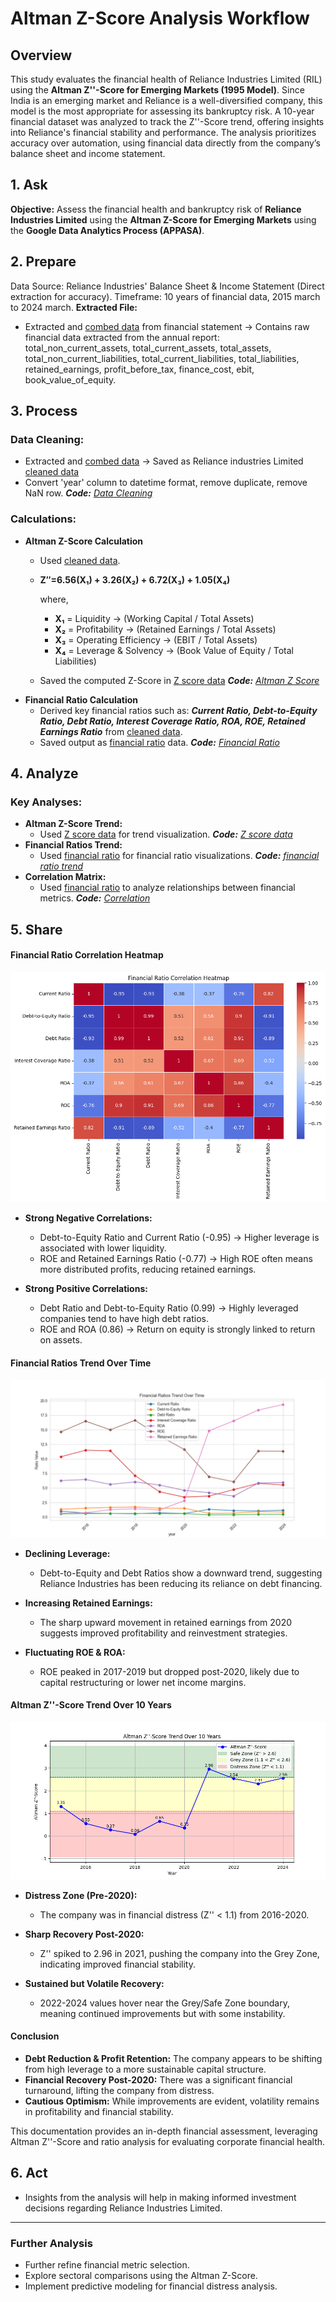 
# Altman Z-Score Analysis Workflow

## Overview
This study evaluates the financial health of Reliance Industries Limited (RIL) using the **Altman Z''-Score for Emerging Markets (1995 Model)**. Since India is an emerging market and Reliance is a well-diversified company, this model is the most appropriate for assessing its bankruptcy risk.
A 10-year financial dataset was analyzed to track the Z''-Score trend, offering insights into Reliance's financial stability and performance. The analysis prioritizes accuracy over automation, using financial data directly from the company’s balance sheet and income statement.


## 1. **Ask**
**Objective:** Assess the financial health and bankruptcy risk of **Reliance Industries Limited** using the **Altman Z-Score for Emerging Markets** using the **Google Data Analytics Process (APPASA)**.

## 2. **Prepare**
Data Source: Reliance Industries' Balance Sheet & Income Statement (Direct extraction for accuracy).
Timeframe: 10 years of financial data, 2015 march to 2024 march.
**Extracted File:**
- Extracted and [combed data](data/extracted_Data.csv) from financial statement → Contains raw financial data extracted from the annual report: total_non_current_assets,	total_current_assets,	total_assets,	total_non_current_liabilities,	total_current_liabilities,	total_liabilities,	retained_earnings,	profit_before_tax,	finance_cost,	ebit, book_value_of_equity.

## 3. **Process**
### Data Cleaning:
- Extracted and [combed data](data/extracted_Data.csv) → Saved as Reliance industries Limited [cleaned data](data/cleaned_re_extracted_data.csv)
- Convert 'year' column to datetime format, remove duplicate, remove NaN row.
_**Code:** [Data Cleaning](code/datacleaning_RE.py)_
### Calculations:
- **Altman Z-Score Calculation**
  - Used [cleaned data](data/cleaned_re_extracted_data.csv).
  - **Z′′=6.56(X₁) + 3.26(X₂) + 6.72(X₃) + 1.05(X₄)**
    
    where,
    -	**X₁** = Liquidity → (Working Capital / Total Assets)
    -	**X₂** = Profitability → (Retained Earnings / Total Assets)
    -	**X₃** = Operating Efficiency → (EBIT / Total Assets)
    -	**X₄** = Leverage & Solvency → (Book Value of Equity / Total Liabilities)

  - Saved the computed Z-Score in [Z score data](data/re_alt_zscore.csv)
_**Code:** [Altman Z Score](code/Alt_zscore_em.py)_
- **Financial Ratio Calculation**
  - Derived key financial ratios such as: **_Current Ratio, Debt-to-Equity Ratio, Debt Ratio, Interest Coverage Ratio, ROA, ROE, Retained Earnings Ratio_** from [cleaned data](data/cleaned_re_extracted_data.csv).
  - Saved output as [financial ratio](data/financial_ratios.csv) data.
_**Code:** [Financial Ratio](code/fratio_viz.py)_
## 4. **Analyze**
### Key Analyses:
- **Altman Z-Score Trend:**
  - Used [Z score data](data/re_alt_zscore.csv) for trend visualization.
_**Code:** [Z score data](code/alt_zcore_em_viz.py)_
- **Financial Ratios Trend:**
  - Used [financial ratio](data/financial_ratios.csv) for financial ratio visualizations.
_**Code:** [financial ratio trend](code/fratio_viz.py)_
- **Correlation Matrix:**
  - Used [financial ratio](data/financial_ratios.csv) to analyze relationships between financial metrics.
_**Code:** [Correlation](code/correlation_matrices.py)_
## 5. **Share**

#### Financial Ratio Correlation Heatmap
![financial ratio](result/correlation_matrices_viz.png)
- **Strong Negative Correlations:**
  - Debt-to-Equity Ratio and Current Ratio (-0.95) → Higher leverage is associated with lower liquidity.
  - ROE and Retained Earnings Ratio (-0.77) → High ROE often means more distributed profits, reducing retained earnings.

- **Strong Positive Correlations:**
  - Debt Ratio and Debt-to-Equity Ratio (0.99) → Highly leveraged companies tend to have high debt ratios.
  - ROE and ROA (0.86) → Return on equity is strongly linked to return on assets.

#### Financial Ratios Trend Over Time
![Financial Ratios Trend](result/f_ratio_trend.png)

- **Declining Leverage:**
  - Debt-to-Equity and Debt Ratios show a downward trend, suggesting Reliance Industries has been reducing its reliance on debt financing.

- **Increasing Retained Earnings:**
  - The sharp upward movement in retained earnings from 2020 suggests improved profitability and reinvestment strategies.

- **Fluctuating ROE & ROA:**
  - ROE peaked in 2017-2019 but dropped post-2020, likely due to capital restructuring or lower net income margins.

#### Altman Z''-Score Trend Over 10 Years
![Altman Z''-Score Trend](result/viz1_zscore_trend.png)

- **Distress Zone (Pre-2020):**
  - The company was in financial distress (Z'' < 1.1) from 2016-2020.

- **Sharp Recovery Post-2020:**
  - Z'' spiked to 2.96 in 2021, pushing the company into the Grey Zone, indicating improved financial stability.

- **Sustained but Volatile Recovery:**
  - 2022-2024 values hover near the Grey/Safe Zone boundary, meaning continued improvements but with some instability.

#### Conclusion
- **Debt Reduction & Profit Retention:** The company appears to be shifting from high leverage to a more sustainable capital structure.
- **Financial Recovery Post-2020:** There was a significant financial turnaround, lifting the company from distress.
- **Cautious Optimism:** While improvements are evident, volatility remains in profitability and financial stability.

This documentation provides an in-depth financial assessment, leveraging Altman Z''-Score and ratio analysis for evaluating corporate financial health.


## 6. **Act**
- Insights from the analysis will help in making informed investment decisions regarding Reliance Industries Limited.

---


### Further Analysis
- Further refine financial metric selection.
- Explore sectoral comparisons using the Altman Z-Score.
- Implement predictive modeling for financial distress analysis.
